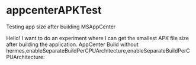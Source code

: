 # appcenterAPKTest
Testing app size after building MSAppCenter

Hello! I want to do an experiment where I can get the smallest APK file size after building the application.
AppCenter Build without hermes,enableSeparateBuildPerCPUArchitecture,enableSeparateBuildPerCPUArchitecture:
